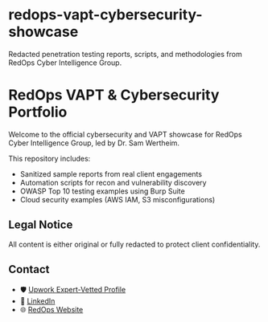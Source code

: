 # redops-vapt-cybersecurity-showcase
Redacted penetration testing reports, scripts, and methodologies from RedOps Cyber Intelligence Group.

# RedOps VAPT & Cybersecurity Portfolio

Welcome to the official cybersecurity and VAPT showcase for RedOps Cyber Intelligence Group, led by Dr. Sam Wertheim.

This repository includes:
- Sanitized sample reports from real client engagements
- Automation scripts for recon and vulnerability discovery
- OWASP Top 10 testing examples using Burp Suite
- Cloud security examples (AWS IAM, S3 misconfigurations)

## Legal Notice
All content is either original or fully redacted to protect client confidentiality.

## Contact
- 🛡️ [Upwork Expert-Vetted Profile](https://www.upwork.com/freelancers/samwertheim)
- 🔗 [LinkedIn](https://linkedin.com/in/samwertheim)
- 🌐 [RedOps Website](https://redopscyberintelligence.com) 
